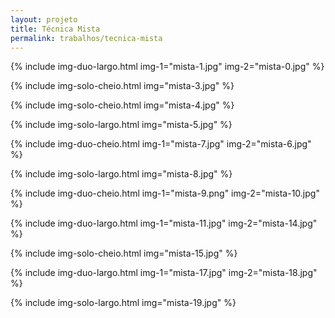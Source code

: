 ```yaml
---
layout: projeto
title: Técnica Mista
permalink: trabalhos/tecnica-mista
---
```


{% include img-duo-largo.html
	img-1="mista-1.jpg"
	img-2="mista-0.jpg"
%}

{% include img-solo-cheio.html
	img="mista-3.jpg"
%}

{% include img-solo-cheio.html
	img="mista-4.jpg"
%}

{% include img-solo-largo.html
	img="mista-5.jpg"
%}

{% include img-duo-cheio.html
	img-1="mista-7.jpg"
	img-2="mista-6.jpg"
%}

{% include img-solo-largo.html
	img="mista-8.jpg"
%}

{% include img-duo-cheio.html
	img-1="mista-9.png"
	img-2="mista-10.jpg"
%}

{% include img-duo-largo.html
	img-1="mista-11.jpg"
	img-2="mista-14.jpg"
%}

{% include img-solo-cheio.html 
	img="mista-15.jpg"
%}

{% include img-duo-largo.html
	img-1="mista-17.jpg"
	img-2="mista-18.jpg"
%}

{% include img-solo-largo.html
	img="mista-19.jpg"
%}